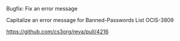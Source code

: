 Bugfix: Fix an error message

Capitalize an error message for Banned-Passwords List OCIS-3809

https://github.com/cs3org/reva/pull/4216
